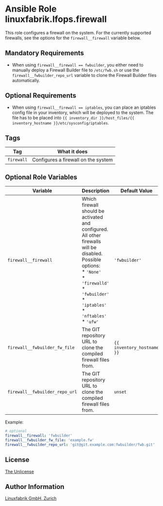 # Ansible Role linuxfabrik.lfops.firewall

This role configures a firewall on the system. For the currently supported firewalls, see the options for the `firewall__firewall` variable below.


## Mandatory Requirements

* When using `firewall__firewall == fwbuilder`, you either need to manually deploy a Firewall Builder file to `/etc/fwb.sh` or use the ``firewall__fwbuilder_repo_url`` variable to clone the Firewall Builder files automatically.

## Optional Requirements

* When using `firewall__firewall == iptables`, you can place an iptables config file in your inventory, which will be deployed to the system. The file has to be placed into `{{ inventory_dir }}/host_files/{{ inventory_hostname }}/etc/sysconfig/iptables`.


## Tags

| Tag        | What it does                        |
| ---        | ------------                        |
| `firewall` | Configures a firewall on the system |


## Optional Role Variables

| Variable | Description | Default Value |
| -------- | ----------- | ------------- |
| `firewall__firewall`           | Which firewall should be activated and configured. All other firewalls will be disabled. Possible options:<br> * `'None'`<br> * `'firewalld'`<br> * `'fwbuilder'`<br> * `'iptables'`<br> * `'nftables'`<br> * `'ufw'` | `'fwbuilder'` |
| `firewall__fwbuilder_fw_file`  | The GIT repository URL to clone the compiled firewall files from. | `{{ inventory_hostname }}` |
| `firewall__fwbuilder_repo_url` | The GIT repository URL to clone the compiled firewall files from. | `unset` |


Example:
```yaml
# optional
firewall__firewall: 'fwbuilder'
firewall__fwbuilder_fw_file: 'example.fw'
firewall__fwbuilder_repo_url: 'git@git.example.com:fwbuilder/fwb.git'
```


## License

[The Unlicense](https://unlicense.org/)


## Author Information

[Linuxfabrik GmbH, Zurich](https://www.linuxfabrik.ch)
